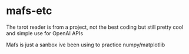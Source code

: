 # mafs-etc

The tarot reader is from a project, not the best coding but still pretty cool and simple use for OpenAI APIs

Mafs is just a sanbox ive been using to practice numpy/matplotlib

